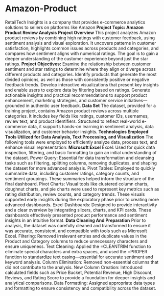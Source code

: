 # Amazon-Product
RetailTech Insights is a company that provides e-commerce analytics solutions to sellers on platforms like Amazon
**Project Topic: Amazon Product Review Analysis**
**Project Overview**
This project analyzes Amazon product reviews by combining high ratings with customer feedback, using sentiment analysis and visual exploration. It uncovers patterns in customer satisfaction, highlights common issues across products and categories, and compares how sentiment aligns with numerical ratings. The goal is to gain a deeper understanding of the customer experience beyond just the star ratings.
**Project Objectives:**
Examine the relationship between customer sentiment and star ratings to determine where they align or diverge across different products and categories.
Identify products that generate the most divided opinions, as well as those with consistently positive or negative feedback trends.
Develop interactive visualizations that present key insights and enable users to explore data by filtering based on ratings.
Generate actionable insights and practical recommendations to support product enhancement, marketing strategies, and customer service initiatives—grounded in authentic user feedback.
**Data Set**
The dataset, provided for a training project, contains Amazon product reviews across multiple categories. It includes key fields like ratings, customer IDs, usernames, review text, and product identifiers. Structured to reflect real-world e-commerce data, it supports hands-on learning in sentiment analysis, data visualization, and customer behavior insights.
**Technologies Employed**
**Tools Utilized for Data Analysis, Text Processing, and Visualization**
The following tools were employed to efficiently analyze data, process text, and enhance visual representation:
**Microsoft Excel**
Excel: Used for quick data inspection, filtering, and basic formatting to gain an initial understanding of the dataset.
Power Query: Essential for data transformation and cleansing tasks such as filtering, splitting columns, removing duplicates, and shaping the dataset for more advanced analysis.
Pivot Tables: Employed to quickly summarize data, including customer ratings, category counts, and sentiment groupings. These summaries helped inform the structure of the final dashboard.
Pivot Charts: Visual tools like clustered column charts, doughnut charts, and pie charts were used to represent key metrics such as rating distribution, review counts, and category trends. These visuals supported early insights during the exploratory phase prior to creating more advanced dashboards.
Excel Dashboards: Designed to provide interactivity and a clear overview by integrating slicers, charts, and KPI cards. These dashboards effectively presented product performance and sentiment insights in an intuitive format.
**Data Cleaning And Preparation**
Prior to analysis, the dataset was carefully cleaned and transformed to ensure it was accurate, consistent, and compatible with tools such as Microsoft Excel.
Filtering: Removed irrelevant entries and duplicate values in the Product and Category columns to reduce unnecessary characters and ensure uniqueness.
Text Cleaning: Applied the =CLEANTRIM function to eliminate special characters and extra spaces, and used the =PROPER function to standardize text casing—essential for accurate sentiment and keyword analysis.
Column Elimination: Removed non-essential columns that did not contribute to the analysis.
New Column Creation: Introduced calculated fields such as Price Bucket, Potential Revenue, High Discount, Reviews, and Rating Score to provide a foundation for deeper insights and analytical comparisons.
Data Formatting: Assigned appropriate data types and formatting to ensure consistency and compatibility across the dataset.











